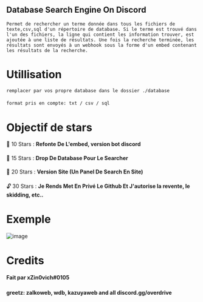 ## Database Search Engine On Discord

```Permet de rechercher un terme donnée dans tous les fichiers de texte,csv,sql d'un répertoire de database. Si le terme est trouvé dans l'un des fichiers, la ligne qui contient les information trouver, est ajoutée à une liste de résultats. Une fois la recherche terminée, les résultats sont envoyés à un webhook sous la forme d'un embed contenant les résultats de la recherche.```

# Utillisation

``remplacer par vos propre database dans le dossier ./database``
####
``format pris en compte: txt / csv / sql``


# Objectif de stars

🎈 10 Stars : **Refonte De L'embed, version bot discord**
####
🎄 15 Stars : **Drop De Database Pour Le Searcher**
####
💎 20 Stars : **Version Site (Un Panel De Search En Site)**
####
🔓 30 Stars : **Je Rends Met En Privé Le Github Et J'autorise la revente, le skidding, etc..**

# Exemple

![image](https://user-images.githubusercontent.com/120513116/208297876-de869c84-2d95-4ccc-a194-4ce2e534f6ea.png)

# Credits

**Fait par xZin0vich#0105**
###
**greetz: zalkoweb, wdb, kazuyaweb and all discord.gg/overdrive**
